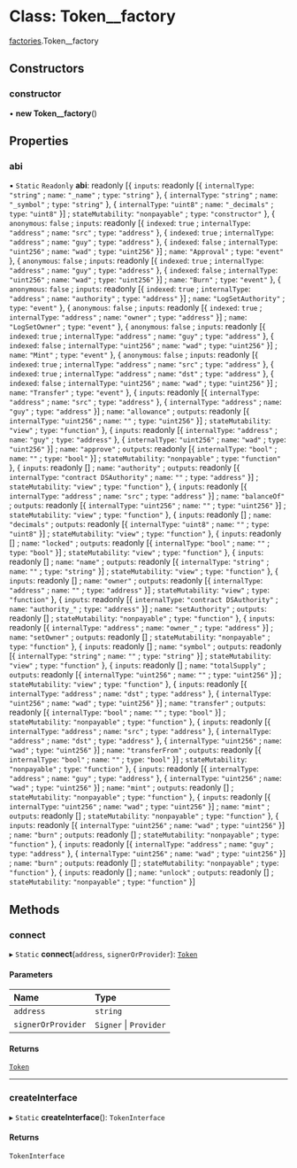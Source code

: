 # Class: Token\_\_factory

[factories](../modules/factories.md).Token__factory

## Constructors

### constructor

• **new Token__factory**()

## Properties

### abi

▪ `Static` `Readonly` **abi**: readonly [{ `inputs`: readonly [{ `internalType`: ``"string"`` ; `name`: ``"_name"`` ; `type`: ``"string"``  }, { `internalType`: ``"string"`` ; `name`: ``"_symbol"`` ; `type`: ``"string"``  }, { `internalType`: ``"uint8"`` ; `name`: ``"_decimals"`` ; `type`: ``"uint8"``  }] ; `stateMutability`: ``"nonpayable"`` ; `type`: ``"constructor"``  }, { `anonymous`: ``false`` ; `inputs`: readonly [{ `indexed`: ``true`` ; `internalType`: ``"address"`` ; `name`: ``"src"`` ; `type`: ``"address"``  }, { `indexed`: ``true`` ; `internalType`: ``"address"`` ; `name`: ``"guy"`` ; `type`: ``"address"``  }, { `indexed`: ``false`` ; `internalType`: ``"uint256"`` ; `name`: ``"wad"`` ; `type`: ``"uint256"``  }] ; `name`: ``"Approval"`` ; `type`: ``"event"``  }, { `anonymous`: ``false`` ; `inputs`: readonly [{ `indexed`: ``true`` ; `internalType`: ``"address"`` ; `name`: ``"guy"`` ; `type`: ``"address"``  }, { `indexed`: ``false`` ; `internalType`: ``"uint256"`` ; `name`: ``"wad"`` ; `type`: ``"uint256"``  }] ; `name`: ``"Burn"`` ; `type`: ``"event"``  }, { `anonymous`: ``false`` ; `inputs`: readonly [{ `indexed`: ``true`` ; `internalType`: ``"address"`` ; `name`: ``"authority"`` ; `type`: ``"address"``  }] ; `name`: ``"LogSetAuthority"`` ; `type`: ``"event"``  }, { `anonymous`: ``false`` ; `inputs`: readonly [{ `indexed`: ``true`` ; `internalType`: ``"address"`` ; `name`: ``"owner"`` ; `type`: ``"address"``  }] ; `name`: ``"LogSetOwner"`` ; `type`: ``"event"``  }, { `anonymous`: ``false`` ; `inputs`: readonly [{ `indexed`: ``true`` ; `internalType`: ``"address"`` ; `name`: ``"guy"`` ; `type`: ``"address"``  }, { `indexed`: ``false`` ; `internalType`: ``"uint256"`` ; `name`: ``"wad"`` ; `type`: ``"uint256"``  }] ; `name`: ``"Mint"`` ; `type`: ``"event"``  }, { `anonymous`: ``false`` ; `inputs`: readonly [{ `indexed`: ``true`` ; `internalType`: ``"address"`` ; `name`: ``"src"`` ; `type`: ``"address"``  }, { `indexed`: ``true`` ; `internalType`: ``"address"`` ; `name`: ``"dst"`` ; `type`: ``"address"``  }, { `indexed`: ``false`` ; `internalType`: ``"uint256"`` ; `name`: ``"wad"`` ; `type`: ``"uint256"``  }] ; `name`: ``"Transfer"`` ; `type`: ``"event"``  }, { `inputs`: readonly [{ `internalType`: ``"address"`` ; `name`: ``"src"`` ; `type`: ``"address"``  }, { `internalType`: ``"address"`` ; `name`: ``"guy"`` ; `type`: ``"address"``  }] ; `name`: ``"allowance"`` ; `outputs`: readonly [{ `internalType`: ``"uint256"`` ; `name`: ``""`` ; `type`: ``"uint256"``  }] ; `stateMutability`: ``"view"`` ; `type`: ``"function"``  }, { `inputs`: readonly [{ `internalType`: ``"address"`` ; `name`: ``"guy"`` ; `type`: ``"address"``  }, { `internalType`: ``"uint256"`` ; `name`: ``"wad"`` ; `type`: ``"uint256"``  }] ; `name`: ``"approve"`` ; `outputs`: readonly [{ `internalType`: ``"bool"`` ; `name`: ``""`` ; `type`: ``"bool"``  }] ; `stateMutability`: ``"nonpayable"`` ; `type`: ``"function"``  }, { `inputs`: readonly [] ; `name`: ``"authority"`` ; `outputs`: readonly [{ `internalType`: ``"contract DSAuthority"`` ; `name`: ``""`` ; `type`: ``"address"``  }] ; `stateMutability`: ``"view"`` ; `type`: ``"function"``  }, { `inputs`: readonly [{ `internalType`: ``"address"`` ; `name`: ``"src"`` ; `type`: ``"address"``  }] ; `name`: ``"balanceOf"`` ; `outputs`: readonly [{ `internalType`: ``"uint256"`` ; `name`: ``""`` ; `type`: ``"uint256"``  }] ; `stateMutability`: ``"view"`` ; `type`: ``"function"``  }, { `inputs`: readonly [] ; `name`: ``"decimals"`` ; `outputs`: readonly [{ `internalType`: ``"uint8"`` ; `name`: ``""`` ; `type`: ``"uint8"``  }] ; `stateMutability`: ``"view"`` ; `type`: ``"function"``  }, { `inputs`: readonly [] ; `name`: ``"locked"`` ; `outputs`: readonly [{ `internalType`: ``"bool"`` ; `name`: ``""`` ; `type`: ``"bool"``  }] ; `stateMutability`: ``"view"`` ; `type`: ``"function"``  }, { `inputs`: readonly [] ; `name`: ``"name"`` ; `outputs`: readonly [{ `internalType`: ``"string"`` ; `name`: ``""`` ; `type`: ``"string"``  }] ; `stateMutability`: ``"view"`` ; `type`: ``"function"``  }, { `inputs`: readonly [] ; `name`: ``"owner"`` ; `outputs`: readonly [{ `internalType`: ``"address"`` ; `name`: ``""`` ; `type`: ``"address"``  }] ; `stateMutability`: ``"view"`` ; `type`: ``"function"``  }, { `inputs`: readonly [{ `internalType`: ``"contract DSAuthority"`` ; `name`: ``"authority_"`` ; `type`: ``"address"``  }] ; `name`: ``"setAuthority"`` ; `outputs`: readonly [] ; `stateMutability`: ``"nonpayable"`` ; `type`: ``"function"``  }, { `inputs`: readonly [{ `internalType`: ``"address"`` ; `name`: ``"owner_"`` ; `type`: ``"address"``  }] ; `name`: ``"setOwner"`` ; `outputs`: readonly [] ; `stateMutability`: ``"nonpayable"`` ; `type`: ``"function"``  }, { `inputs`: readonly [] ; `name`: ``"symbol"`` ; `outputs`: readonly [{ `internalType`: ``"string"`` ; `name`: ``""`` ; `type`: ``"string"``  }] ; `stateMutability`: ``"view"`` ; `type`: ``"function"``  }, { `inputs`: readonly [] ; `name`: ``"totalSupply"`` ; `outputs`: readonly [{ `internalType`: ``"uint256"`` ; `name`: ``""`` ; `type`: ``"uint256"``  }] ; `stateMutability`: ``"view"`` ; `type`: ``"function"``  }, { `inputs`: readonly [{ `internalType`: ``"address"`` ; `name`: ``"dst"`` ; `type`: ``"address"``  }, { `internalType`: ``"uint256"`` ; `name`: ``"wad"`` ; `type`: ``"uint256"``  }] ; `name`: ``"transfer"`` ; `outputs`: readonly [{ `internalType`: ``"bool"`` ; `name`: ``""`` ; `type`: ``"bool"``  }] ; `stateMutability`: ``"nonpayable"`` ; `type`: ``"function"``  }, { `inputs`: readonly [{ `internalType`: ``"address"`` ; `name`: ``"src"`` ; `type`: ``"address"``  }, { `internalType`: ``"address"`` ; `name`: ``"dst"`` ; `type`: ``"address"``  }, { `internalType`: ``"uint256"`` ; `name`: ``"wad"`` ; `type`: ``"uint256"``  }] ; `name`: ``"transferFrom"`` ; `outputs`: readonly [{ `internalType`: ``"bool"`` ; `name`: ``""`` ; `type`: ``"bool"``  }] ; `stateMutability`: ``"nonpayable"`` ; `type`: ``"function"``  }, { `inputs`: readonly [{ `internalType`: ``"address"`` ; `name`: ``"guy"`` ; `type`: ``"address"``  }, { `internalType`: ``"uint256"`` ; `name`: ``"wad"`` ; `type`: ``"uint256"``  }] ; `name`: ``"mint"`` ; `outputs`: readonly [] ; `stateMutability`: ``"nonpayable"`` ; `type`: ``"function"``  }, { `inputs`: readonly [{ `internalType`: ``"uint256"`` ; `name`: ``"wad"`` ; `type`: ``"uint256"``  }] ; `name`: ``"mint"`` ; `outputs`: readonly [] ; `stateMutability`: ``"nonpayable"`` ; `type`: ``"function"``  }, { `inputs`: readonly [{ `internalType`: ``"uint256"`` ; `name`: ``"wad"`` ; `type`: ``"uint256"``  }] ; `name`: ``"burn"`` ; `outputs`: readonly [] ; `stateMutability`: ``"nonpayable"`` ; `type`: ``"function"``  }, { `inputs`: readonly [{ `internalType`: ``"address"`` ; `name`: ``"guy"`` ; `type`: ``"address"``  }, { `internalType`: ``"uint256"`` ; `name`: ``"wad"`` ; `type`: ``"uint256"``  }] ; `name`: ``"burn"`` ; `outputs`: readonly [] ; `stateMutability`: ``"nonpayable"`` ; `type`: ``"function"``  }, { `inputs`: readonly [] ; `name`: ``"unlock"`` ; `outputs`: readonly [] ; `stateMutability`: ``"nonpayable"`` ; `type`: ``"function"``  }]

## Methods

### connect

▸ `Static` **connect**(`address`, `signerOrProvider`): [`Token`](../interfaces/Token.md)

#### Parameters

| Name | Type |
| :------ | :------ |
| `address` | `string` |
| `signerOrProvider` | `Signer` \| `Provider` |

#### Returns

[`Token`](../interfaces/Token.md)

___

### createInterface

▸ `Static` **createInterface**(): `TokenInterface`

#### Returns

`TokenInterface`
